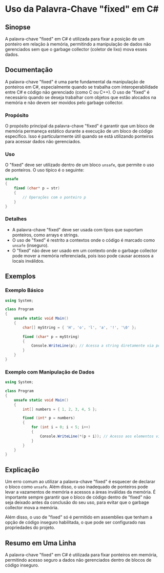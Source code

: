 <!--
Meta Description: # Uso da Palavra-Chave "fixed" em C# ## Sinopse A palavra-chave "fixed" em C# é utilizada para fixar a posição de um ponteiro em relação à memória, pe...
Meta Keywords: fixed, uso, que, memória, palavra
-->

# Uso da Palavra-Chave "fixed" em C#

## Sinopse
A palavra-chave "fixed" em C# é utilizada para fixar a posição de um ponteiro em relação à memória, permitindo a manipulação de dados não gerenciados sem que o garbage collector (coletor de lixo) mova esses dados.

## Documentação
A palavra-chave "fixed" é uma parte fundamental da manipulação de ponteiros em C#, especialmente quando se trabalha com interoperabilidade entre C# e código não gerenciado (como C ou C++). O uso de "fixed" é necessário quando se deseja trabalhar com objetos que estão alocados na memória e não devem ser movidos pelo garbage collector.

### Propósito
O propósito principal da palavra-chave "fixed" é garantir que um bloco de memória permaneça estático durante a execução de um bloco de código específico. Isso é particularmente útil quando se está utilizando ponteiros para acessar dados não gerenciados.

### Uso
O "fixed" deve ser utilizado dentro de um bloco `unsafe`, que permite o uso de ponteiros. O uso típico é o seguinte:

```csharp
unsafe
{
    fixed (char* p = str)
    {
        // Operações com o ponteiro p
    }
}
```

### Detalhes
- A palavra-chave "fixed" deve ser usada com tipos que suportam ponteiros, como arrays e strings.
- O uso de "fixed" é restrito a contextos onde o código é marcado como `unsafe` (inseguro).
- O "fixed" não deve ser usado em um contexto onde o garbage collector pode mover a memória referenciada, pois isso pode causar acessos a locais inválidos.

## Exemplos
### Exemplo Básico
```csharp
using System;

class Program
{
    unsafe static void Main()
    {
        char[] myString = { 'H', 'o', 'l', 'a', '!', '\0' };
        
        fixed (char* p = myString)
        {
            Console.WriteLine(p); // Acessa a string diretamente via ponteiro
        }
    }
}
```

### Exemplo com Manipulação de Dados
```csharp
using System;

class Program
{
    unsafe static void Main()
    {
        int[] numbers = { 1, 2, 3, 4, 5 };

        fixed (int* p = numbers)
        {
            for (int i = 0; i < 5; i++)
            {
                Console.WriteLine(*(p + i)); // Acesso aos elementos via ponteiro
            }
        }
    }
}
```

## Explicação
Um erro comum ao utilizar a palavra-chave "fixed" é esquecer de declarar o bloco como `unsafe`. Além disso, o uso inadequado de ponteiros pode levar a vazamentos de memória e acessos a áreas inválidas da memória. É importante sempre garantir que o bloco de código dentro de "fixed" não seja deixado antes da conclusão do seu uso, para evitar que o garbage collector mova a memória.

Além disso, o uso de "fixed" só é permitido em assemblies que tenham a opção de código inseguro habilitada, o que pode ser configurado nas propriedades do projeto.

## Resumo em Uma Linha
A palavra-chave "fixed" em C# é utilizada para fixar ponteiros em memória, permitindo acesso seguro a dados não gerenciados dentro de blocos de código inseguro.